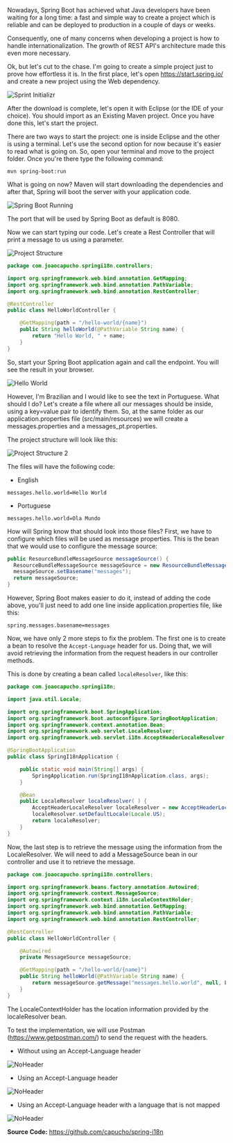 Nowadays, Spring Boot has achieved what Java developers have been waiting for a long time: a fast and simple way to create a project which is reliable and can be deployed to production in a couple of days or weeks.

Consequently, one of many concerns when developing a project is how to handle internationalization. The growth of REST API's architecture made this even more necessary.

Ok, but let's cut to the chase. I'm going to create a simple project just to prove how effortless it is. In the first place, let's open https://start.spring.io/ and create a new project using the Web dependency.

![Sprint Initializr](/assets/img/posts/2018-05-26-i18n-using-Spring-Boot/Spring-Starter.png)

After the download is complete, let's open it with Eclipse (or the IDE of your choice). You should import as an Existing Maven project. Once you have done this, let's start the project.

There are two ways to start the project: one is inside Eclipse and the other is using a terminal. Let's use the second option for now because it's easier to read what is going on. So, open your terminal and move to the project folder. Once you're there type the following command:

```
mvn spring-boot:run
```

What is going on now? Maven will start downloading the dependencies and after that, Spring will boot the server with your application code.

![Spring Boot Running](/assets/img/posts/2018-05-26-i18n-using-Spring-Boot/Server-Running.png)

The port that will be used by Spring Boot as default is 8080.

Now we can start typing our code. Let's create a Rest Controller that will print a message to us using a parameter.

![Project Structure](/assets/img/posts/2018-05-26-i18n-using-Spring-Boot/Project-Structure.png)

```java
package com.joaocapucho.springi18n.controllers;

import org.springframework.web.bind.annotation.GetMapping;
import org.springframework.web.bind.annotation.PathVariable;
import org.springframework.web.bind.annotation.RestController;

@RestController
public class HelloWorldController {

	@GetMapping(path = "/hello-world/{name}")
	public String helloWorld(@PathVariable String name) {
		return "Hello World, " + name;
	}
}
```

So, start your Spring Boot application again and call the endpoint. You will see the result in your browser.

![Hello World](/assets/img/posts/2018-05-26-i18n-using-Spring-Boot/Hello-World.png)

However, I'm Brazilian and I would like to see the text in Portuguese. What should I do? Let's create a file where all our messages should be inside, using a key=value pair to identify them. So, at the same folder as our application.properties file (src/main/resources) we will create a messages.properties and a messages_pt.properties.

The project structure will look like this:

![Project Structure 2](/assets/img/posts/2018-05-26-i18n-using-Spring-Boot/Project-Structure-2.png)

The files will have the following code:

 - English
```properties
messages.hello.world=Hello World
```

- Portuguese
```properties
messages.hello.world=Ola Mundo
```

How will Spring know that should look into those files? First, we have to configure which files will be used as message properties. This is the bean that we would use to configure the message source:

```java
public ResourceBundleMessageSource messageSource() {
  ResourceBundleMessageSource messageSource = new ResourceBundleMessageSource();
  messageSource.setBasename("messages");
  return messageSource;
}
```
However, Spring Boot makes easier to do it, instead of adding the code above, you'll just need to add one line inside application.properties file, like this:

```
spring.messages.basename=messages
```

Now, we have only 2 more steps to fix the problem. The first one is to create a bean to resolve the `Accept-Language` header for us. Doing that, we will avoid retrieving the information from the request headers in our controller methods.

This is done by creating a bean called `localeResolver`, like this:

```java
package com.joaocapucho.springi18n;

import java.util.Locale;

import org.springframework.boot.SpringApplication;
import org.springframework.boot.autoconfigure.SpringBootApplication;
import org.springframework.context.annotation.Bean;
import org.springframework.web.servlet.LocaleResolver;
import org.springframework.web.servlet.i18n.AcceptHeaderLocaleResolver;

@SpringBootApplication
public class SpringI18nApplication {

	public static void main(String[] args) {
		SpringApplication.run(SpringI18nApplication.class, args);
	}

	@Bean
	public LocaleResolver localeResolver( ) {
		AcceptHeaderLocaleResolver localeResolver = new AcceptHeaderLocaleResolver();
		localeResolver.setDefaultLocale(Locale.US);
		return localeResolver;
	}
}
```

Now, the last step is to retrieve the message using the information from the LocaleResolver. We will need to add a MessageSource bean in our controller and use it to retrieve the message.

```java
package com.joaocapucho.springi18n.controllers;

import org.springframework.beans.factory.annotation.Autowired;
import org.springframework.context.MessageSource;
import org.springframework.context.i18n.LocaleContextHolder;
import org.springframework.web.bind.annotation.GetMapping;
import org.springframework.web.bind.annotation.PathVariable;
import org.springframework.web.bind.annotation.RestController;

@RestController
public class HelloWorldController {

	@Autowired
	private MessageSource messageSource;

	@GetMapping(path = "/hello-world/{name}")
	public String helloWorld(@PathVariable String name) {
		return messageSource.getMessage("messages.hello.world", null, LocaleContextHolder.getLocale()) + ", " +  name;
	}
}
```

The LocaleContextHolder has the location information provided by the localeResolver bean.

To test the implementation, we will use Postman (https://www.getpostman.com/) to send the request with the headers.

- Without using an Accept-Language header

![NoHeader](/assets/img/posts/2018-05-26-i18n-using-Spring-Boot/NoHeader.png)

- Using an Accept-Language header

![NoHeader](/assets/img/posts/2018-05-26-i18n-using-Spring-Boot/Ptheader.png)

- Using an Accept-Language header with a language that is not mapped

![NoHeader](/assets/img/posts/2018-05-26-i18n-using-Spring-Boot/WrongHeader.png)




**Source Code:** https://github.com/capucho/spring-i18n